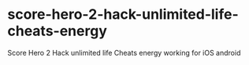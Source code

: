 # score-hero-2-hack-unlimited-life-cheats-energy
Score Hero 2 Hack unlimited life Cheats energy working for iOS android
